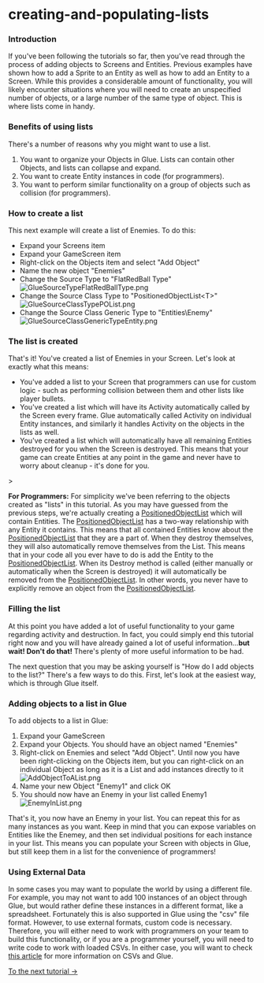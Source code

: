 # creating-and-populating-lists

### Introduction

If you've been following the tutorials so far, then you've read through the process of adding objects to Screens and Entities. Previous examples have shown how to add a Sprite to an Entity as well as how to add an Entity to a Screen. While this provides a considerable amount of functionality, you will likely encounter situations where you will need to create an unspecified number of objects, or a large number of the same type of object. This is where lists come in handy.

### Benefits of using lists

There's a number of reasons why you might want to use a list.

1. You want to organize your Objects in Glue. Lists can contain other Objects, and lists can collapse and expand.
2. You want to create Entity instances in code (for programmers).
3. You want to perform similar functionality on a group of objects such as collision (for programmers).

### How to create a list

This next example will create a list of Enemies. To do this:

* Expand your Screens item
* Expand your GameScreen item
* Right-click on the Objects item and select "Add Object"
* Name the new object "Enemies"
* Change the Source Type to "FlatRedBall Type"![GlueSourceTypeFlatRedBallType.png](../../../media/migrated_media-GlueSourceTypeFlatRedBallType.png)
* Change the Source Class Type to "PositionedObjectList\<T>"![GlueSourceClassTypePOList.png](../../../media/migrated_media-GlueSourceClassTypePOList.png)
* Change the Source Class Generic Type to "Entities\Enemy"![GlueSourceClassGenericTypeEntity.png](../../../media/migrated_media-GlueSourceClassGenericTypeEntity.png)

### The list is created

That's it! You've created a list of Enemies in your Screen. Let's look at exactly what this means:

* You've added a list to your Screen that programmers can use for custom logic - such as performing collision between them and other lists like player bullets.
* You've created a list which will have its Activity automatically called by the Screen every frame. Glue automatically called Activity on individual Entity instances, and similarly it handles Activity on the objects in the lists as well.
* You've created a list which will automatically have all remaining Entities destroyed for you when the Screen is destroyed. This means that your game can create Entities at any point in the game and never have to worry about cleanup - it's done for you.

\>

**For Programmers:** For simplicity we've been referring to the objects created as "lists" in this tutorial. As you may have guessed from the previous steps, we're actually creating a [PositionedObjectList](../../../frb/docs/index.php) which will contain Entities. The [PositionedObjectList](../../../frb/docs/index.php) has a two-way relationship with any Entity it contains. This means that all contained Entities know about the [PositionedObjectList](../../../frb/docs/index.php) that they are a part of. When they destroy themselves, they will also automatically remove themselves from the List. This means that in your code all you ever have to do is add the Entity to the [PositionedObjectList](../../../frb/docs/index.php). When its Destroy method is called (either manually or automatically when the Screen is destroyed) it will automatically be removed from the [PositionedObjectList](../../../frb/docs/index.php). In other words, you never have to explicitly remove an object from the [PositionedObjectList](../../../frb/docs/index.php).

### Filling the list

At this point you have added a lot of useful functionality to your game regarding activity and destruction. In fact, you could simply end this tutorial right now and you will have already gained a lot of useful information...**but wait! Don't do that!** There's plenty of more useful information to be had.

The next question that you may be asking yourself is "How do I add objects to the list?" There's a few ways to do this. First, let's look at the easiest way, which is through Glue itself.

### Adding objects to a list in Glue

To add objects to a list in Glue:

1. Expand your GameScreen
2. Expand your Objects. You should have an object named "Enemies"
3. Right-click on Enemies and select "Add Object". Until now you have been right-clicking on the Objects item, but you can right-click on an individual Object as long as it is a List and add instances directly to it![AddObjectToAList.png](../../../media/migrated_media-AddObjectToAList.png)
4. Name your new Object "Enemy1" and click OK
5. You should now have an Enemy in your list called Enemy1![EnemyInList.png](../../../media/migrated_media-EnemyInList.png)

That's it, you now have an Enemy in your list. You can repeat this for as many instances as you want. Keep in mind that you can expose variables on Entities like the Enemey, and then set individual positions for each instance in your list. This means you can populate your Screen with objects in Glue, but still keep them in a list for the convenience of programmers!

### Using External Data

In some cases you may want to populate the world by using a different file. For example, you may not want to add 100 instances of an object through Glue, but would rather define these instances in a different format, like a spreadsheet. Fortunately this is also supported in Glue using the "csv" file format. However, to use external formats, custom code is necessary. Therefore, you will either need to work with programmers on your team to build this functionality, or if you are a programmer yourself, you will need to write code to work with loaded CSVs. In either case, you will want to check [this article](../../../frb/docs/index.php) for more information on CSVs and Glue.

[To the next tutorial ->](../../../frb/docs/index.php)
